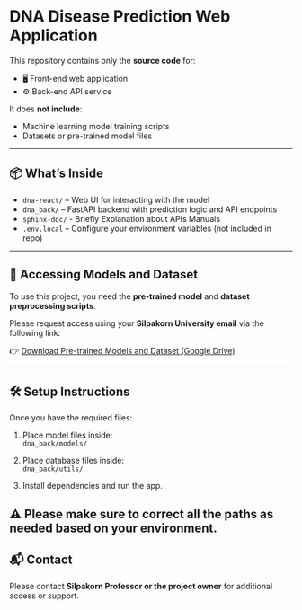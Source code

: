# DNA Disease Prediction Web Application

This repository contains only the **source code** for:

- 🖥️ Front-end web application  
- ⚙️ Back-end API service

It does **not include**:
- Machine learning model training scripts  
- Datasets or pre-trained model files

---

## 📦 What’s Inside

- `dna-react/` – Web UI for interacting with the model  
- `dna_back/` – FastAPI backend with prediction logic and API endpoints
- `sphinx-doc/` - Briefly Explanation about APIs Manuals
- `.env.local` – Configure your environment variables (not included in repo)

---

## 🔗 Accessing Models and Dataset

To use this project, you need the **pre-trained model** and **dataset preprocessing scripts**.

Please request access using your **Silpakorn University email** via the following link:

👉 [Download Pre-trained Models and Dataset (Google Drive)](https://drive.google.com/drive/u/2/folders/16OkDbAXfiGIUq49xHZvEA1BTDFfr0hrC)

---

## 🛠️ Setup Instructions

Once you have the required files:

1. Place model files inside:  
   `dna_back/models/`

2. Place database files inside:  
   `dna_back/utils/`

3. Install dependencies and run the app.

**⚠️ Please make sure to correct all the paths as needed based on your environment.**
---

## 📬 Contact

Please contact **Silpakorn Professor or the project owner** for additional access or support.
